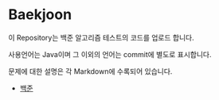 # Baekjoon

이 Repository는 백준 알고리즘 테스트의 코드를 업로드 합니다.

사용언어는 Java이며 그 이외의 언어는 commit에 별도로 표시합니다.

문제에 대한 설명은 각 Markdown에 수록되어 있습니다.

- [백준](https://www.acmicpc.net/)
